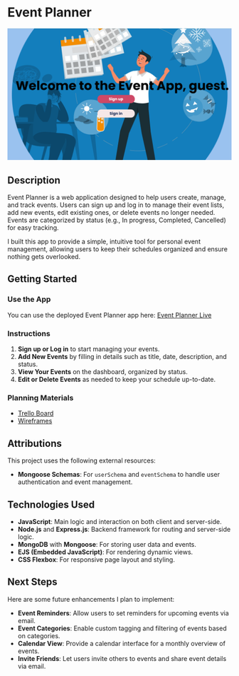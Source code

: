 # Event Planner

![Event Planner Screenshot](image.png)

## Description
Event Planner is a web application designed to help users create, manage, and track events. Users can sign up and log in to manage their event lists, add new events, edit existing ones, or delete events no longer needed. Events are categorized by status (e.g., In progress, Completed, Cancelled) for easy tracking.

I built this app to provide a simple, intuitive tool for personal event management, allowing users to keep their schedules organized and ensure nothing gets overlooked.

## Getting Started
### Use the App

You can use the deployed Event Planner app here: [Event Planner Live]()


### Instructions
1. **Sign up or Log in** to start managing your events.
2. **Add New Events** by filling in details such as title, date, description, and status.
3. **View Your Events** on the dashboard, organized by status.
4. **Edit or Delete Events** as needed to keep your schedule up-to-date.

### Planning Materials
- [Trello Board](https://trello.com/invite/b/66e4d01f5388cc5b0d8f5542/ATTI234eef0dab69308f93ba65aee0ac5a8d12CA018F/event-planner)  
- [Wireframes](https://www.figma.com/board/TnhBvURSE9yyqkOFxA1MPZ/Event-index-page?node-id=0-1&t=WMhnGZzYyrxXtJUa-1)  

## Attributions
This project uses the following external resources:
- **Mongoose Schemas**: For `userSchema` and `eventSchema` to handle user authentication and event management.
  
## Technologies Used
- **JavaScript**: Main logic and interaction on both client and server-side.
- **Node.js** and **Express.js**: Backend framework for routing and server-side logic.
- **MongoDB** with **Mongoose**: For storing user data and events.
- **EJS (Embedded JavaScript)**: For rendering dynamic views.
- **CSS Flexbox**: For responsive page layout and styling.

## Next Steps
Here are some future enhancements I plan to implement:
- **Event Reminders**: Allow users to set reminders for upcoming events via email.
- **Event Categories**: Enable custom tagging and filtering of events based on categories.
- **Calendar View**: Provide a calendar interface for a monthly overview of events.
- **Invite Friends**: Let users invite others to events and share event details via email.

